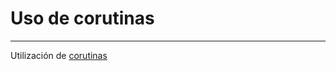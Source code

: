 # Uso de corutinas
---
Utilización de [corutinas](https://developer.android.com/jetpack/compose/kotlin?hl=es-419#coroutines)




